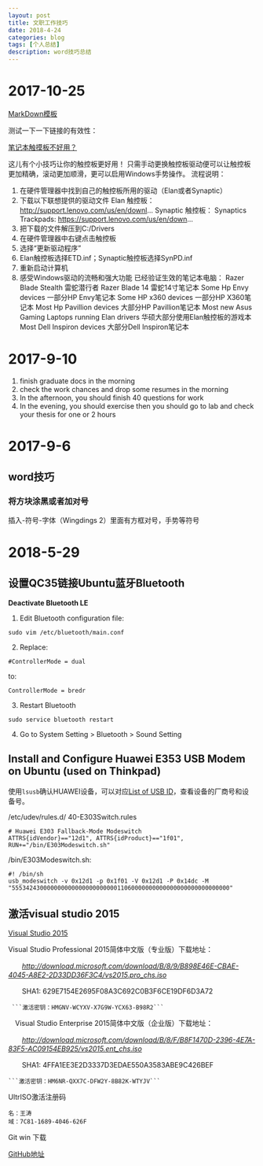 ```yaml
---
layout: post
title: 文职工作技巧
date: 2018-4-24
categories: blog
tags: [个人总结]
description: word技巧总结
---
```


# 2017-10-25

[MarkDown模板](https://guides.github.com/pdfs/markdown-cheatsheet-online.pdf)

测试一下一下链接的有效性：

[笔记本触摸板不好用？](https://www.youtube.com/watch?v=f2rfwR-IV-c)

这儿有个小技巧让你的触控板更好用！ 只需手动更换触控板驱动便可以让触控板更加精确，滚动更加顺滑，更可以启用Windows手势操作。 流程说明：

1. 在硬件管理器中找到自己的触控板所用的驱动（Elan或者Synaptic）
2. 下载以下联想提供的驱动文件 Elan 触控板： http://support.lenovo.com/us/en/downl... Synaptic 触控板： Synaptics Trackpads: https://support.lenovo.com/us/en/down...
3. 把下载的文件解压到C:/Drivers
4. 在硬件管理器中右键点击触控板
5. 选择“更新驱动程序”
6. Elan触控板选择ETD.inf；Synaptic触控板选择SynPD.inf
7. 重新启动计算机
8. 感受Windows驱动的流畅和强大功能 已经验证生效的笔记本电脑： Razer Blade Stealth 雷蛇潜行者 Razer Blade 14 雷蛇14寸笔记本 Some Hp Envy devices 一部分HP Envy笔记本 Some HP x360 devices 一部分HP X360笔记本 Most Hp Pavillion devices 大部分HP Pavillion笔记本 Most new Asus Gaming Laptops running Elan drivers 华硕大部分使用Elan触控板的游戏本 Most Dell Inspiron devices 大部分Dell Inspiron笔记本

# 2017-9-10

1. finish graduate docs in the morning
2. check the work chances and drop some resumes in the morning
3. In the afternoon, you should finish 40 questions for work
4. In the evening, you should exercise then you should go to lab and check your thesis for one or 2 hours

# 2017-9-6

## word技巧

### 将方块涂黑或者加对号

插入-符号-字体（Wingdings 2）里面有方框对号，手势等符号

# 2018-5-29

## 设置QC35链接Ubuntu蓝牙Bluetooth

**Deactivate Bluetooth LE**

1. Edit Bluetooth configuration file:

```
sudo vim /etc/bluetooth/main.conf
```

2. Replace:

```
#ControllerMode = dual
```

to:

```
ControllerMode = bredr
```

3. Restart Bluetooth

```
sudo service bluetooth restart
```

4. Go to System Setting > Bluetooth > Sound Setting

## Install and Configure Huawei E353 USB Modem on Ubuntu (used on Thinkpad)

使用```lsusb```确认HUAWEI设备，可以对应[List of USB ID](http://www.linux-usb.org/usb.ids)，查看设备的厂商号和设备号。

/etc/udev/rules.d/ 40-E303Switch.rules

```
# Huawei E303 Fallback-Mode Modeswitch
ATTRS{idVendor}=="12d1", ATTRS{idProduct}=="1f01", RUN+="/bin/E303Modeswitch.sh"
```

/bin/E303Modeswitch.sh:

```
#! /bin/sh
usb_modeswitch -v 0x12d1 -p 0x1f01 -V 0x12d1 -P 0x14dc -M "55534243000000000000000000000011060000000000000000000000000000"
```

## 激活visual studio 2015

[Visual Studio 2015](https://www.cnblogs.com/bwlluck/p/5514424.html)

Visual Studio Professional 2015简体中文版（专业版）下载地址：

　　*http://download.microsoft.com/download/B/8/9/B898E46E-CBAE-4045-A8E2-2D33DD36F3C4/vs2015.pro_chs.iso*

　　SHA1: 629E7154E2695F08A3C692C0B3F6CE19DF6D3A72

     ```激活密钥：HMGNV-WCYXV-X7G9W-YCX63-B98R2```

　Visual Studio Enterprise 2015简体中文版（企业版）下载地址：

　　*http://download.microsoft.com/download/B/8/F/B8F1470D-2396-4E7A-83F5-AC09154EB925/vs2015.ent_chs.iso*

　　SHA1: 4FFA1EE3E2D3337D3EDAE550A3583ABE9C426BEF

    ```激活密钥：HM6NR-QXX7C-DFW2Y-8B82K-WTYJV```

UltrISO激活注册码

```
名：王涛
域：7C81-1689-4046-626F
```

Git win 下载

[GitHub地址](https://github.com/waylau/git-for-win)

